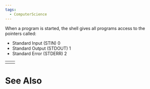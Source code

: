```yaml
---
tags:
  - ComputerScience
---
```

When a program is started, the shell gives all programs access to the pointers called:
- Standard Input (STIN) 0
- Standard Output (STDOUT) 1
- Standard Error (STDERR) 2


|     |     |
| --- | --- |
|     |     |


# See Also